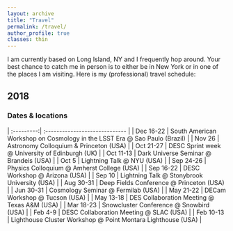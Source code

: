 ```yaml
---
layout: archive
title: "Travel"
permalink: /travel/
author_profile: true
classes: thin
---
```


I am currently based on Long Island, NY and I frequently hop around. Your best chance to catch me in person is to either be in New York or in one of the places I am visiting. Here is my (professional) travel schedule:

## 2018

### Dates & locations

| :---------:| :----------------------------- |
| Dec 16-22 | South American Workshop on Cosmology in the LSST Era @ Sao Paulo (Brazil) |
| Nov 26 | Astronomy Colloquium & Princeton (USA) |
| Oct 21-27 | DESC Sprint week @ University of Edinburgh (UK) |
| Oct 11-13 | Dark Universe Seminar @ Brandeis (USA) |
| Oct 5 | Lightning Talk @ NYU (USA) |
| Sep 24-26  | Physics Colloquium @ Amherst College (USA) | 
| Sep 16-22  | DESC Workshop @ Arizona (USA)  |
| Sep 10 | Lightning Talk @ Stonybrook University (USA) |
| Aug 30-31 | Deep Fields Conference @ Princeton (USA) |
| Jun 30-31 | Cosmology Seminar @ Fermilab (USA) |
| May 21-22 | DECam Workshop @ Tucson (USA) |
| May 13-18 | DES Collaboration Meeting @ Texas A&M (USA) |
| Mar 18-23 | Snowcluster Conference @ Snowbird (USA) |
| Feb 4-9 | DESC Collaboration Meeting @ SLAC (USA) |
| Feb 10-13 | Lighthouse Cluster Workshop @ Point Montara Lighthouse (USA) |
